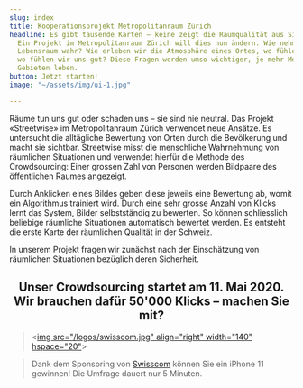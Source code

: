 ```yaml
---
slug: index
title: Kooperationsprojekt Metropolitanraum Zürich
headline: Es gibt tausende Karten – keine zeigt die Raumqualität aus Sicht der Bevölkerung.
  Ein Projekt im Metropolitanraum Zürich will dies nun ändern. Wie nehmen wir unseren
  Lebensraum wahr? Wie erleben wir die Atmosphäre eines Ortes, wo fühlen wir uns sicher,
  wo fühlen wir uns gut? Diese Fragen werden umso wichtiger, je mehr Menschen in städtischen
  Gebieten leben.
button: Jetzt starten!
image: "~/assets/img/ui-1.jpg"

---
```

Räume tun uns gut oder schaden uns – sie sind nie neutral. Das Projekt «Streetwise» im Metropolitanraum Zürich verwendet neue Ansätze. Es untersucht die alltägliche Bewertung von Orten durch die Bevölkerung und macht sie sichtbar. Streetwise misst die menschliche Wahrnehmung von räumlichen Situationen und verwendet hierfür die Methode des Crowdsourcing: Einer grossen Zahl von Personen werden Bildpaare des öffentlichen Raumes angezeigt.

Durch Anklicken eines Bildes geben diese jeweils eine Bewertung ab, womit ein Algorithmus trainiert wird. Durch eine sehr grosse Anzahl von Klicks lernt das System, Bilder selbstständig zu bewerten. So können schliesslich beliebige räumliche Situationen automatisch bewertet werden. Es entsteht die erste Karte der räumlichen Qualität in der Schweiz.

In unserem Projekt fragen wir zunächst nach der Einschätzung von räumlichen Situationen bezüglich deren Sicherheit.

<center>

## Unser Crowdsourcing startet am 11. Mai 2020. Wir brauchen dafür 50'000 Klicks – machen Sie mit?

</center>

> <[img src="/logos/swisscom.jpg" align="right" width="140" hspace="20"](https://www.swisscom.ch/de/privatkunden.html)>

> Dank dem Sponsoring von [Swisscom](https://swisscom.ch) können Sie ein iPhone 11 gewinnen! Die Umfrage dauert nur 5 Minuten.